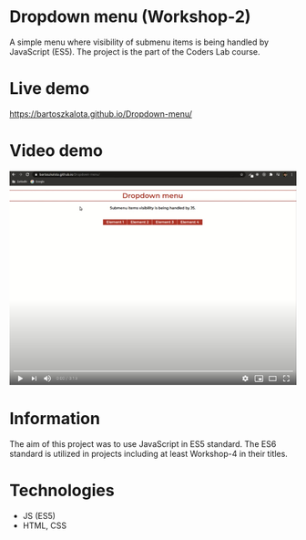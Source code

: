 # Dropdown menu (Workshop-2)
A simple menu where visibility of submenu items is being handled by JavaScript (ES5). The project is the part of the Coders Lab course.

# Live demo
https://bartoszkalota.github.io/Dropdown-menu/

# Video demo
[![Watch the video](./images/video-demo.jpg)](https://youtu.be/yXljCuo6WcA)

# Information
The aim of this project was to use JavaScript in ES5 standard. The ES6 standard is utilized in projects including at least Workshop-4 in their titles.

# Technologies
* JS (ES5)
* HTML, CSS